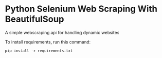 # Python Selenium Web Scraping With BeautifulSoup
A simple webscraping api for handling dynamic websites

To install requirements, run this command:
```
pip install -r requirements.txt
```
